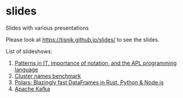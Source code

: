 # slides

Slides with various presentations

Please look at https://tisnik.github.io/slides/ to see the slides.

List of slideshows:

1. [Patterns in IT, importance of notation, and the APL programming language](https://tisnik.github.io/slides/notation_apl.html#/)
2. [Cluster names benchmark](https://tisnik.github.io/slides/cluster_names.html#/)
3. [Polars: Blazingly fast DataFrames in Rust, Python & Node.js](https://tisnik.github.io/slides/polars.html#/)
4. [Apache Kafka](https://tisnik.github.io/slides/kafka.html#/)
